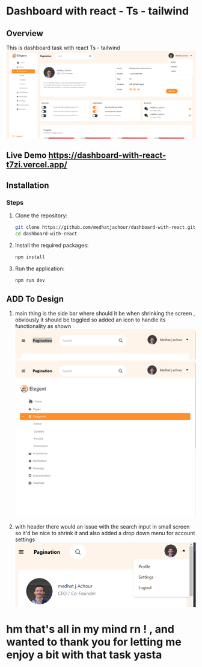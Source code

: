 # Dashboard with react - Ts - tailwind 
## Overview
This is dashboard task with react Ts - tailwind 
![alt text](https://github.com/medhatjachour/dashboard-with-react/blob/main/samples/1.png?raw=true)
 

## Live Demo https://dashboard-with-react-t7zi.vercel.app/

## Installation

### Steps
1. Clone the repository:
    ```bash
    git clone https://github.com/medhatjachour/dashboard-with-react.git
    cd dashboard-with-react

    ```


2. Install the required packages:
    ```bash
    npm install
    ```

4. Run the application:
    ```bash
    npm run dev
    ```


## ADD To Design 
1. main thing is the side bar where should it be when  shrinking the screen , obviously it should be toggled so added an icon 
to handle its functionality as shown 
![alt text](https://github.com/medhatjachour/dashboard-with-react/blob/main/samples/nav1.png?raw=true)
![alt text](https://github.com/medhatjachour/dashboard-with-react/blob/main/samples/nav2.png?raw=true)


2. with header there would an issue with the search input in small screen so it'd be nice to shrink it and 
also added a drop down menu for account settings
![alt text](https://github.com/medhatjachour/dashboard-with-react/blob/main/samples/header1.png?raw=true)

# hm that's all in my mind rn ! , and wanted to thank you for letting me enjoy a bit with that task yasta 

